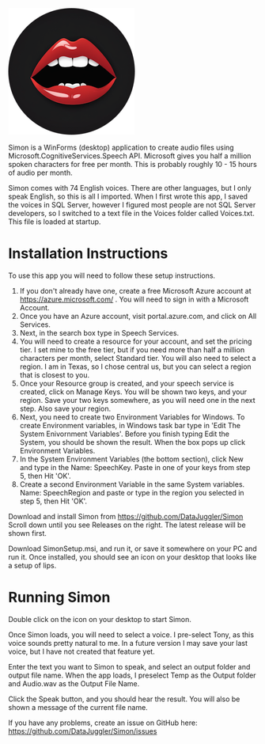 ﻿<img src =https://github.com/DataJuggler/SharedRepo/blob/master/Shared/Images/Lips.png width=256 height=256>

Simon is a WinForms (desktop) application to create audio files using
Microsoft.CognitiveServices.Speech API. Microsoft gives you half a million 
spoken characters for free per month. This is probably roughly 10 - 15 hours of audio
per month.

Simon comes with 74 English voices. There are other languages, but I only speak 
English, so this is all I imported. When I first wrote this app, I saved the voices in
SQL Server, however I figured most people are not SQL Server developers, so I switched
to a text file in the Voices folder called Voices.txt. This file is loaded at startup.

# Installation Instructions

To use this app you will need to follow these setup instructions.

1. If you don't already have one, create a free Microsoft Azure account at
    https://azure.microsoft.com/ . You will need to sign in with a Microsoft Account.
2. Once you have an Azure account, visit portal.azure.com, and click on All Services.
3. Next, in the search box type in Speech Services.
4. You will need to create a resource for your account, and set the pricing tier. I set mine
    to the free tier, but if you need more than half a million characters per month, select
   Standard tier. You will also need to select a region. I am in Texas, so I chose central us,
   but you can select a region that is closest to you.
5. Once your Resource group is created, and your speech service is created, click on
    Manage Keys. You will be shown two keys, and your region. Save your two keys somewhere, 
    as you will need one in the next step. Also save your region.
6. Next, you need to create two Environment Variables for Windows. To create Environment
    variables, in Windows task bar type in 'Edit The System Enivornment Variables'. Before
    you finish typing Edit the System, you should be shown the result. When the box pops up
    click Environment Variables.
7. In the System Environment Variables (the bottom section), click New and type in the
    Name: SpeechKey. Paste in one of your keys from step 5, then Hit 'OK'.
8. Create a second Environment Variable in the same System variables.
    Name: SpeechRegion and paste or type in the region you selected in step 5, then Hit 'OK'.

Download and install Simon from https://github.com/DataJuggler/Simon
Scroll down until you see Releases on the right. The latest release will be shown first.

Download SimonSetup.msi, and run it, or save it somewhere on your PC and run it.
Once installed, you should see an icon on your desktop that looks like a setup of lips.

# Running Simon
Double click on the icon on your desktop to start Simon.

Once Simon loads, you will need to select a voice. I pre-select Tony, as this voice sounds
pretty natural to me. In a future version I may save your last voice, but I have not created
that feature yet.

Enter the text you want to Simon to speak, and select an output folder and output file name.
When the app loads, I preselect Temp as the Output folder and Audio.wav as the Output File Name.

Click the Speak button, and you should hear the result. You will also be shown a message of the current file name.

If you have any problems, create an issue on GitHub here:
https://github.com/DataJuggler/Simon/issues



    
 
   
